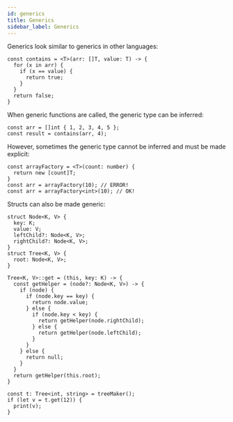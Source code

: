 ```yaml
---
id: generics
title: Generics
sidebar_label: Generics
---
```


Generics look similar to generics in other languages:

```
const contains = <T>(arr: []T, value: T) -> {
  for (x in arr) {
    if (x == value) {
      return true;
    }
  }
  return false;
}
```

When generic functions are called, the generic type can be inferred:

```
const arr = []int { 1, 2, 3, 4, 5 };
const result = contains(arr, 4);
```

However, sometimes the generic type cannot be inferred and must be made explicit:

```
const arrayFactory = <T>(count: number) {
  return new [count]T;
}
const arr = arrayFactory(10); // ERROR!
const arr = arrayFactory<int>(10); // OK!
```

Structs can also be made generic:

```
struct Node<K, V> {
  key: K;
  value: V;
  leftChild?: Node<K, V>;
  rightChild?: Node<K, V>;
}
struct Tree<K, V> {
  root: Node<K, V>;
}

Tree<K, V>::get = (this, key: K) -> {
  const getHelper = (node?: Node<K, V>) -> {
    if (node) {
      if (node.key == key) {
        return node.value;
      } else {
        if (node.key < key) {
          return getHelper(node.rightChild);
        } else {
          return getHelper(node.leftChild);
        }
      }
    } else {
      return null;
    }
  }
  return getHelper(this.root);
}

const t: Tree<int, string> = treeMaker();
if (let v = t.get(12)) {
  print(v);
}
```
